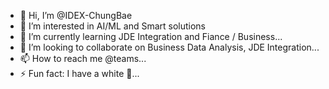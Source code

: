 - 👋 Hi, I’m @IDEX-ChungBae
- 👀 I’m interested in AI/ML and Smart solutions
- 🌱 I’m currently learning JDE Integration and Fiance / Business...
- 💞️ I’m looking to collaborate on Business Data Analysis, JDE Integration...
- 📫 How to reach me @teams...
- ⚡ Fun fact: I have a white 🐶...

<!---
IDEX-ChungBae/IDEX-ChungBae is a ✨ special ✨ repository because its `README.md` (this file) appears on your GitHub profile.
You can click the Preview link to take a look at your changes.
--->

